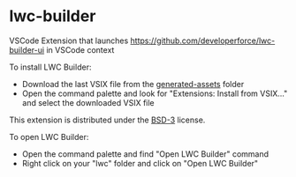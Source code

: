 # lwc-builder

VSCode Extension that launches https://github.com/developerforce/lwc-builder-ui in VSCode context

To install LWC Builder:
- Download the last VSIX file from the [generated-assets](https://github.com/developerforce/lwc-builder/tree/main/generated-assets) folder
- Open the command palette and look for "Extensions: Install from VSIX..." and select the downloaded VSIX file

This extension is distributed under the [BSD-3](https://opensource.org/licenses/BSD-3-Clause) license.


To open LWC Builder:

- Open the command palette and find "Open LWC Builder" command
- Right click on your "lwc" folder and click on "Open LWC Builder"
